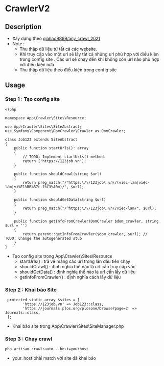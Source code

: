 # CrawlerV2

## Description

* Xây dựng theo <a href="https://gitlab.com/giahao9899/any_crawl_2021">giahao9899/any_crawl_2021</a>
* Note :  
  * Thu thập dữ liệu từ tất cả các website.
  * Khi truy cập vào một url sẽ lấy tất cả những url phù hợp với điều kiện trong config site . Các url sẽ chạy đến khi không còn url nào phù hợp với điều kiện nữa
  * Thu thập dữ liệu theo điều kiện trong config site  
  
## Usage

### Step 1 : Tạo config site

```phpt
<?php

namespace App\Crawler\Sites\Resource;

use App\Crawler\Sites\SiteAbstract;
use Symfony\Component\DomCrawler\Crawler as DomCrawler;

class Job123 extends SiteAbstract
{
    public function startUrls(): array
    {
        // TODO: Implement startUrls() method.
        return ['https://123job.vn'];
    }

    public function shouldCrawl(string $url)
    {
        return preg_match("/^https:\/\/123job\.vn\/(viec-lam|việc-làm|vi%E1%BB%87c-l%C3%A0m)/", $url);
    }

    public function shouldGetData(string $url)
    {
        return preg_match("/^https:\/\/123job\.vn\/viec-lam/", $url);
    }

    public function getInfoFromCrawler(DomCrawler $dom_crawler, string $url = '')
    {
        return parent::getInfoFromCrawler($dom_crawler, $url); // TODO: Change the autogenerated stub
    }
}
```
* Tạo config site trong App\Crawler\Sites\Resource
  * startUrls() : trả về mảng các url trong lần đầu tiên chạy
  * shouldCrawl() : định nghĩa thế nào là url cần truy cập vào
  * shouldGetData() : định nghĩa thế nào là url cần lấy dữ liệu
  * getInfoFromCrawler() : định nghĩa cách lấy dữ liệu

### Step 2 : Khai báo Site

```phpt
 protected static array $sites = [
        'https://123job.vn' => Job123::class,
        'https://journals.plos.org/plosone/browse?page=2' => Journals::class,
 ];
```
* Khai báo site trong App\Crawler\Sites\SiteManager.php

### Step 3 : Chạy crawl

```shell
php artisan crawl:auto --host=yourhost
```
* your_host phải match với site đã khai báo
